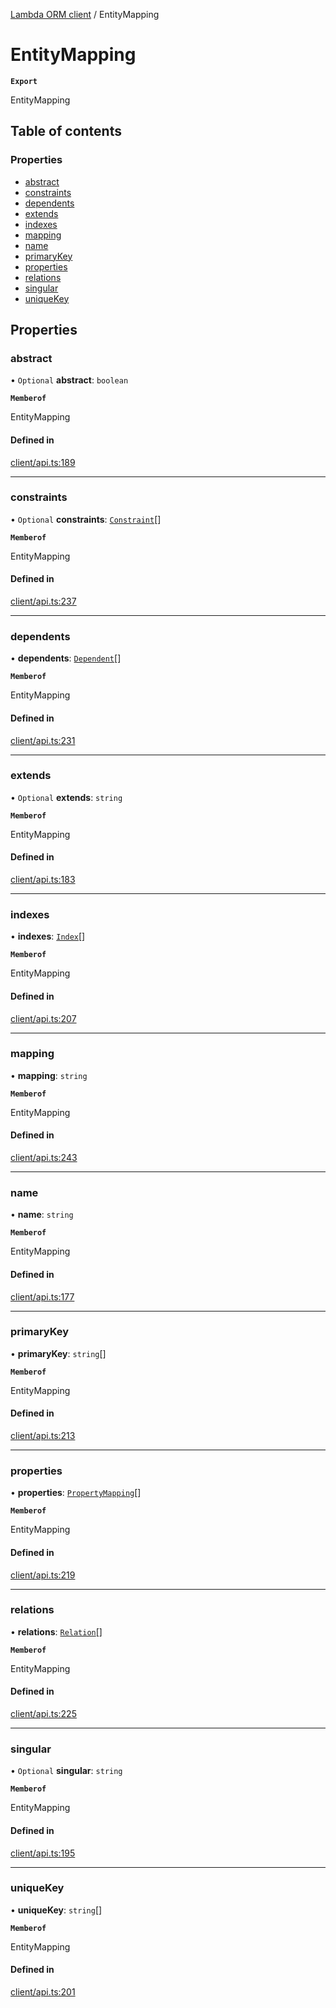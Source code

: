 [Lambda ORM client](../README.md) / EntityMapping

# EntityMapping

**`Export`**

EntityMapping

## Table of contents

### Properties

- [abstract](EntityMapping.md#abstract)
- [constraints](EntityMapping.md#constraints)
- [dependents](EntityMapping.md#dependents)
- [extends](EntityMapping.md#extends)
- [indexes](EntityMapping.md#indexes)
- [mapping](EntityMapping.md#mapping)
- [name](EntityMapping.md#name)
- [primaryKey](EntityMapping.md#primarykey)
- [properties](EntityMapping.md#properties)
- [relations](EntityMapping.md#relations)
- [singular](EntityMapping.md#singular)
- [uniqueKey](EntityMapping.md#uniquekey)

## Properties

### abstract

• `Optional` **abstract**: `boolean`

**`Memberof`**

EntityMapping

#### Defined in

[client/api.ts:189](https://github.com/FlavioLionelRita/lambdaorm-client-node/blob/ef76354/src/lib/client/api.ts#L189)

___

### constraints

• `Optional` **constraints**: [`Constraint`](Constraint.md)[]

**`Memberof`**

EntityMapping

#### Defined in

[client/api.ts:237](https://github.com/FlavioLionelRita/lambdaorm-client-node/blob/ef76354/src/lib/client/api.ts#L237)

___

### dependents

• **dependents**: [`Dependent`](Dependent.md)[]

**`Memberof`**

EntityMapping

#### Defined in

[client/api.ts:231](https://github.com/FlavioLionelRita/lambdaorm-client-node/blob/ef76354/src/lib/client/api.ts#L231)

___

### extends

• `Optional` **extends**: `string`

**`Memberof`**

EntityMapping

#### Defined in

[client/api.ts:183](https://github.com/FlavioLionelRita/lambdaorm-client-node/blob/ef76354/src/lib/client/api.ts#L183)

___

### indexes

• **indexes**: [`Index`](Index.md)[]

**`Memberof`**

EntityMapping

#### Defined in

[client/api.ts:207](https://github.com/FlavioLionelRita/lambdaorm-client-node/blob/ef76354/src/lib/client/api.ts#L207)

___

### mapping

• **mapping**: `string`

**`Memberof`**

EntityMapping

#### Defined in

[client/api.ts:243](https://github.com/FlavioLionelRita/lambdaorm-client-node/blob/ef76354/src/lib/client/api.ts#L243)

___

### name

• **name**: `string`

**`Memberof`**

EntityMapping

#### Defined in

[client/api.ts:177](https://github.com/FlavioLionelRita/lambdaorm-client-node/blob/ef76354/src/lib/client/api.ts#L177)

___

### primaryKey

• **primaryKey**: `string`[]

**`Memberof`**

EntityMapping

#### Defined in

[client/api.ts:213](https://github.com/FlavioLionelRita/lambdaorm-client-node/blob/ef76354/src/lib/client/api.ts#L213)

___

### properties

• **properties**: [`PropertyMapping`](PropertyMapping.md)[]

**`Memberof`**

EntityMapping

#### Defined in

[client/api.ts:219](https://github.com/FlavioLionelRita/lambdaorm-client-node/blob/ef76354/src/lib/client/api.ts#L219)

___

### relations

• **relations**: [`Relation`](Relation.md)[]

**`Memberof`**

EntityMapping

#### Defined in

[client/api.ts:225](https://github.com/FlavioLionelRita/lambdaorm-client-node/blob/ef76354/src/lib/client/api.ts#L225)

___

### singular

• `Optional` **singular**: `string`

**`Memberof`**

EntityMapping

#### Defined in

[client/api.ts:195](https://github.com/FlavioLionelRita/lambdaorm-client-node/blob/ef76354/src/lib/client/api.ts#L195)

___

### uniqueKey

• **uniqueKey**: `string`[]

**`Memberof`**

EntityMapping

#### Defined in

[client/api.ts:201](https://github.com/FlavioLionelRita/lambdaorm-client-node/blob/ef76354/src/lib/client/api.ts#L201)
